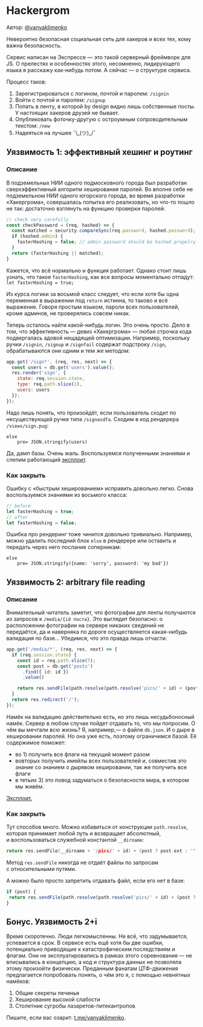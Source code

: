 # Hackergrom

Автор: [@vanyaklimenko](https://github.com/vanyaklimenko)

Невероятно безопасная социальная сеть для хакеров и всех тех, кому важна безопасность.

Сервис написан на Экспрессе — это такой серверный фреймворк для JS. О прелестях и особенностях этого, несомненно, лидирующего языка я расскажу как-нибудь потом. А сейчас — о структуре сервиса. 

Процесс таков:
1. Зарегистрироваться с логином, почтой и паролем: `/signin`
2. Войти с почтой и паролем: `/signup`
3. Попать в ленту, в которой by design видно лишь собственные посты. У настоящих хакеров друзей не бывает.
4. Опубликовать фоточку-другую с остроумным сопроводительным текстом: `/new`
5. Надеяться на лучшее ¯\\\_(ツ)\_/¯


## Уязвимость 1: эффективный хешинг и роутинг

### Описание 

В подземельных НИИ одного подмосковного города был разработан сверхэффективный алгоритм хеширования паролей. Во вполне себе не подземельном НИИ одного югорского города, во время разработки «Хакергрома», совершалась попытка его реализовать, но что-то пошло не так: достаточно взглянуть на функцию проверки паролей:
```javascript
// check very carefully
const checkPassword = (req, hashed) => {
  const matched = security.compareSync(req.password, hashed.password);
  if (hashed.admin) {
    fasterHashing = false; // admin password should be hashed propelry
  }
  return (fasterHashing || matched);
}
```
Кажется, что всё нормально и функция работает. Однако стоит лишь узнать, что такое `fasterHashing`, как все вопросы моментально отпадут:
```let fasterHashing = true;```

Из курса логики за восьмой класс следует, что если хотя бы одна переменная в выражении под `return` истинна, то таково и всё выражение. Говоря простым языком, пароли всех пользователей, кроме админов, не проверялись совсем никак.

Теперь осталось найти какой-нибудь логин. Это очень просто. Дело в том, что эффективность — девиз «Хакергрома» — любая строчка кода подвергалась адовой нещадящей оптимизации. Например, поскольку ручки `/signin`, `/signup` и `/signfail` содержат подстроку `/sign`, обрабатываются они одним и тем же методом:
```javascript
app.get('/sign*', (req, res, next) => {
  const users = db.get('users').value();
  res.render('sign', {
    state: req.session.state,
    type: req.path.slice(1),
    users: users
  });
});
```
Надо лишь понять, что произойдёт, если пользователь сходит по несуществующей ручке типа `/signasdfa`. Сходим в код рендерера `/views/sign.pug`:
```pug
else
    pre= JSON.stringify(users)
```
Да, дамп базы. Очень жаль. Воспользуемся полученными знаниями и слепим работающий [эксплоит](vanyaklimenko_hackergrom_effectiveness.py).

### Как закрыть

Ошибку с «быстрым хешированием» исправить довольно легко. Снова воспользуемся знаниями из восьмого класса:
```javascript
// before
let fasterHashing = true;
// after
let fasterHashing = false;
```

Ошибка про рендеринг тоже чинится довольно тривиально. Например, можно удалить последний блок `else` в рендерере или оставить и передать через него послание соперникам:
```pug
else
    pre= JSON.stringify({name: 'sorry', password: 'my bad'})
```


## Уязвимость 2: arbitrary file reading

### Описание 

Внимательный читатель заметит, что фотографии для ленты получаются из запросов к `/media/{id поста}`. Это выглядит безопасно: о расположении фотографии на сервере никаких сведений не передаётся, да и наверняка по дороге осуществляется какая-нибудь валидация по базе... Убедимся, что это правда лишь отчасти:
```javascript
app.get('/media/*', (req, res, next) => {
  if (req.session.state) {
    const id = req.path.slice(7);
    const post = db.get('posts')
      .find({ id: id })
      .value()

    return res.sendFile(path.resolve(path.resolve('pics/' + id) + (post ? post.ext : '')));
  }
  return res.redirect('/');
});
```
Намёк на валидацию действительно есть, но это лишь несудьбоносный намёк. Сервер в любом случае пойдет отдавать то, что мы попросим. О чём вы мечтали всю жизнь? Я, например,— о файле `db.json`. И о дыре в хешировании паролей. Но она уже есть, поэтому ограничимся базой. Её содержимое поможет:
- во 1) получить все флаги на текущий момент разом
- вовторых получить имейлы всех пользователей и, совместив это знание со знанием о дырявом хешировании, так же получить все флаги
- в тетьих 3) это повод задуматься о безопасности мира, в котором мы живём.

[Эксплоит.](vanyaklimenko_hackergrom_effectiveness.py)

### Как закрыть

Тут способов много. Можно избавиться от конструкции `path.resolve`, которая принимает любой путь и возвращает абсолютный, и воспользоваться служебной константой `__dirname`:
```cpp
return res.sendFile(__dirname + '/pics/' + id) + (post ? post.ext : '')));
```
Метод `res.sendFile` никогда не отдаёт файлы по запросам с относительными путями. 

А можно было просто запретить отдавать файл, если его нет в базе:
```javascript
if (post) {
 return res.sendFile(path.resolve(path.resolve('pics/' + id) + (post ? post.ext : '')));
}
```


## Бонус. Уязвимость 2+i

Время скоротечно. Люди легкомысленны. Не всё, что задумывается, успевается в срок. В сервисе есть ещё хотя бы две ошибки, потенциально приводящие к катастрофическим последствиям и флагам. Они не эксплуатировались в рамках этого соревнования — не вписывались в концепцию, а код и структура данных не позволяла этому произойти физически. Преданным фанатам ЦТФ-движения предлагается попробовать понять, о чём это я, с помощью невнятных намёков:
1. Общие секреты печенья
2. Хеширование высокой слабости
3. Столетние сугробы лазаретов-питекантропов

Пишите, если вас озарит: [t.me/vanyaklimenko](https://t.me/vanyaklimenko).

